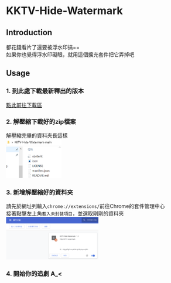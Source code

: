 # KKTV-Hide-Watermark 
## Introduction  
都花錢看片了還要被浮水印搞==  
如果你也覺得浮水印礙眼，就用這個擴充套件把它弄掉吧  
## Usage 
### 1. 到此處下載最新釋出的版本  
<a href="https://github.com/omega87910/KKTV-Hide-Watermark/releases">點此前往下載區</a>  
### 2. 解壓縮下載好的zip檔案  
解壓縮完畢的資料夾長這樣  
<img src="https://github.com/omega87910/MY_GITHUB_IMAGES/blob/master/KKTV-Hide-Watermark/list.PNG" width="30%">  
### 3. 新增解壓縮好的資料夾  
請先於網址列輸入``chrome://extensions/``前往Chrome的套件管理中心  
接著點擊左上角``載入未封裝項目``，並選取剛剛的資料夾  
<img src="https://github.com/omega87910/MY_GITHUB_IMAGES/blob/master/KKTV-Hide-Watermark/import.PNG" width="50%">  
### 4. 開始你的追劇 A_<

